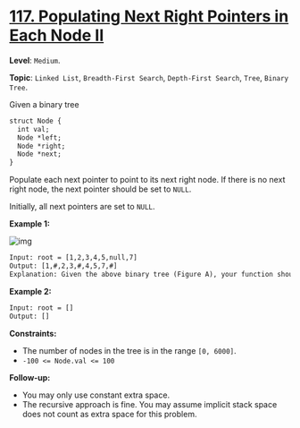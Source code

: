 # [117. Populating Next Right Pointers in Each Node II](https://leetcode.com/problems/populating-next-right-pointers-in-each-node-ii/)

**Level**: `Medium`.

**Topic**: `Linked List`, `Breadth-First Search`, `Depth-First Search`, `Tree`, `Binary Tree`.

Given a binary tree

```txt
struct Node {
  int val;
  Node *left;
  Node *right;
  Node *next;
}
```

Populate each next pointer to point to its next right node. If there is no next right node, the next pointer should be set to `NULL`.

Initially, all next pointers are set to `NULL`.

**Example 1:**

![img](https://assets.leetcode.com/uploads/2019/02/15/117_sample.png)

```txt
Input: root = [1,2,3,4,5,null,7]
Output: [1,#,2,3,#,4,5,7,#]
Explanation: Given the above binary tree (Figure A), your function should populate each next pointer to point to its next right node, just like in Figure B. The serialized output is in level order as connected by the next pointers, with '#' signifying the end of each level.
```

**Example 2:**

```txt
Input: root = []
Output: []
```

**Constraints:**

- The number of nodes in the tree is in the range `[0, 6000]`.
- `-100 <= Node.val <= 100`

**Follow-up:**

- You may only use constant extra space.
- The recursive approach is fine. You may assume implicit stack space does not count as extra space for this problem.
